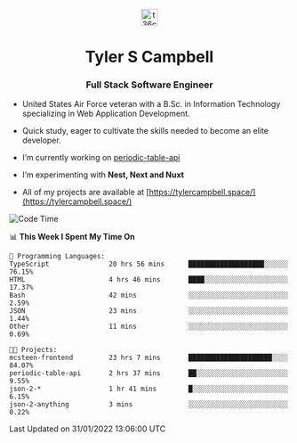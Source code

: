 <p align="center">
<a href="https://www.linkedin.com/in/t36campbell" target="blank"><img align="center" src="https://ik.imagekit.io/t36campbell/Portfolio/linkedin.png.original_m8bbGgPh6.png" alt="t36campbell" height="30" width="30" /></a>
</p>
<h1 align="center">Tyler S Campbell</h1>
<h3 align="center">Full Stack Software Engineer</h3>

* United States Air Force veteran with a B.Sc. in Information Technology specializing in Web Application Development. 

* Quick study, eager to cultivate the skills needed to become an elite developer.

* I’m currently working on [periodic-table-api](https://github.com/t36campbell/periodic-table-api)

* I’m experimenting with **Nest, Next and Nuxt**

* All of my projects are available at [https://tylercampbell.space/](https://tylercampbell.space/)

<!--START_SECTION:waka-->
![Code Time](http://img.shields.io/badge/Code%20Time-1%2C382%20hrs%2039%20mins-blue)

📊 **This Week I Spent My Time On** 

```text
💬 Programming Languages: 
TypeScript               20 hrs 56 mins      ███████████████████░░░░░░   76.15% 
HTML                     4 hrs 46 mins       ████░░░░░░░░░░░░░░░░░░░░░   17.37% 
Bash                     42 mins             ░░░░░░░░░░░░░░░░░░░░░░░░░   2.59% 
JSON                     23 mins             ░░░░░░░░░░░░░░░░░░░░░░░░░   1.44% 
Other                    11 mins             ░░░░░░░░░░░░░░░░░░░░░░░░░   0.69%

🐱‍💻 Projects: 
mcsteen-frontend         23 hrs 7 mins       █████████████████████░░░░   84.07% 
periodic-table-api       2 hrs 37 mins       ██░░░░░░░░░░░░░░░░░░░░░░░   9.55% 
json-2-*                 1 hr 41 mins        █░░░░░░░░░░░░░░░░░░░░░░░░   6.15% 
json-2-anything          3 mins              ░░░░░░░░░░░░░░░░░░░░░░░░░   0.22%

```


 Last Updated on 31/01/2022 13:06:00 UTC
<!--END_SECTION:waka-->
